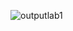 ![outputlab1](https://github.com/Amaanvahora/AdvancedSmartContractassignment/assets/52988749/1c6655be-f3df-431f-8ba9-d979132ab715)
